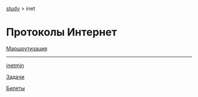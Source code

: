 [study](../) > inet

# Протоколы Интернет

[Маршрутизация](routing)

------

[inetmin](inetmin)

[Задачи](tasks)

[Билеты](exam)